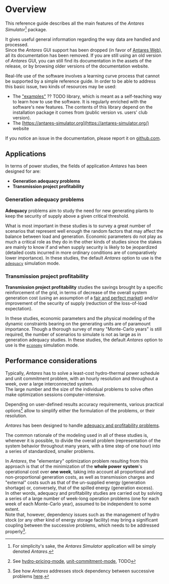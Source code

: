 # Overview

This reference guide describes all the main features of the *Antares Simulator*[^1] package.
[^1]: For simplicity's sake, the *Antares Simulator* application will be simply denoted *Antares*.

It gives useful general information regarding the way data are handled and processed.  
Since the *Antares* GUI support has been dropped (in favor of [Antares Web](https://github.com/AntaresSimulatorTeam/AntaREST)), 
all its documentation has been removed. If you are still using an old version of *Antares* GUI, you can still find 
its documentation in the assets of the release, or by browsing older versions of the documentation website.

Real-life use of the software involves a learning curve process that cannot be supported by a
simple reference guide. In order to be able to address this basic issue, two kinds of resources may be used:

- The ["examples"](https://github.com/AntaresSimulatorTeam/Antares_Simulator_Examples) ?? TODO library, which is meant 
  as a self-teaching way to learn how to use the software. It is regularly enriched with the software's new features.
  The contents of this library depend on the installation package it comes from (public version vs. users' club version).
- The [https://antares-simulator.org](https://antares-simulator.org/) website

If you notice an issue in the documentation, please report it on [github.com](https://github.com/AntaresSimulatorTeam/Antares_Simulator/issues/new/choose).

## Applications

In terms of power studies, the fields of application *Antares* has been designed for are:  

- **Generation adequacy problems**
- **Transmission project profitability**  

### Generation adequacy problems
**Adequacy** problems aim to study the need for new generating plants to keep the security of
supply above a given critical threshold.

What is most important in these studies is to survey a great number of scenarios that represent well enough
the random factors that may affect the balance between load and generation. Economic parameters do not play
as much a critical role as they do in the other kinds of studies since the stakes are mainly to know if and
when supply security is likely to be jeopardized (detailed costs incurred in more ordinary conditions are of
comparatively lower importance). In these studies, the default *Antares* option to use is the
[`adequacy`](18-parameters.md#mode) simulation mode.

### Transmission project profitability
**Transmission project profitability** studies the savings brought by a specific reinforcement of the grid,
in terms of decrease of the overall system generation cost (using an assumption of a [fair and perfect market](TODO))
and/or improvement of the security of supply (reduction of the loss-of-load expectation).

In these studies, economic parameters and the physical modeling of the dynamic constraints bearing on
the generating units are of paramount importance. Though a thorough survey of many "Monte-Carlo years"
is still required, the number of scenarios to simulate is not as large as in generation adequacy studies.
In these studies, the default *Antares* option to use is the [`economy`](18-parameters.md#mode) simulation mode.

## Performance considerations
Typically, *Antares* has to solve a least-cost hydro-thermal power schedule and unit commitment problem, with an hourly 
resolution and throughout a week, over a large interconnected system.  
The large number and the size of the individual problems to solve often make optimization sessions computer-intensive.

Depending on user-defined results accuracy requirements, various practical options[^2] allow to simplify either
the formulation of the problems, or their resolution.
[^2]: See [hydro-pricing-mode](18-parameters.md#hydro-pricing-mode), [unit-commitment-mode](18-parameters.md#unit-commitment-mode), TODO

*Antares* has been designed to handle [adequacy and profitability problems](#applications). 

The common rationale of the modeling used in all of these studies is, whenever it is possible,
to divide the overall problem (representation of the system behavior throughout many years,
with a time step of one hour) into a series of standardized, smaller problems.

In *Antares*, the "elementary" optimization problem resulting from this approach is that of the minimization of
the **whole power system**'s operational cost over **one week**, taking into account all proportional and
non-proportional generation costs, as well as transmission charges and "external" costs such as
that of the un-supplied energy (generation shortage) or, conversely, that of the spilled energy (generation excess).  
In other words, adequacy and profitability studies are carried out by solving a series of a large number of week-long 
operation problems (one for each week of each Monte-Carlo year), assumed to be independent to some extent.  
Note that, however, dependency issues such as the management of hydro stock (or any other kind of energy storage
facility) may bring a significant coupling between the successive problems, which needs to be addressed properly[^3].

[^3]: See how *Antares* addresses stock dependency between successive problems [here](TODO).
